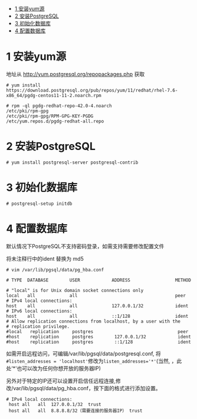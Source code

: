 
<!-- @import "[TOC]" {cmd="toc" depthFrom=1 depthTo=6 orderedList=false} -->

<!-- code_chunk_output -->

- [1 安装yum源](#1-安装yum源)
- [2 安装PostgreSQL](#2-安装postgresql)
- [3 初始化数据库](#3-初始化数据库)
- [4 配置数据库](#4-配置数据库)

<!-- /code_chunk_output -->

# 1 安装yum源

地址从 http://yum.postgresql.org/repopackages.php 获取

```
# yum install https://download.postgresql.org/pub/repos/yum/11/redhat/rhel-7.6-x86_64/pgdg-centos11-11-2.noarch.rpm

# rpm -ql pgdg-redhat-repo-42.0-4.noarch
/etc/pki/rpm-gpg
/etc/pki/rpm-gpg/RPM-GPG-KEY-PGDG
/etc/yum.repos.d/pgdg-redhat-all.repo
```

# 2 安装PostgreSQL

```
# yum install postgresql-server postgresql-contrib
```

# 3 初始化数据库

```
# postgresql-setup initdb
```

# 4 配置数据库

默认情况下PostgreSQL不支持密码登录，如需支持需要修改配置文件

将未注释行中的ident 替换为 md5

```
# vim /var/lib/pgsql/data/pg_hba.conf

# TYPE  DATABASE        USER            ADDRESS                 METHOD

# "local" is for Unix domain socket connections only
local   all             all                                     peer
# IPv4 local connections:
host    all             all             127.0.0.1/32            ident
# IPv6 local connections:
host    all             all             ::1/128                 ident
# Allow replication connections from localhost, by a user with the
# replication privilege.
#local   replication     postgres                                peer
#host    replication     postgres        127.0.0.1/32            ident
#host    replication     postgres        ::1/128                 ident
```

如需开启远程访问，可编辑/var/lib/pgsql/data/postgresql.conf, 将`#listen_addresses = 'localhost'`修改为`listen_addresses='*'`(当然, ，此处‘\*'也可以改为任何你想开放的服务器IP)

另外对于特定的IP还可以设置开启信任远程连接,修改/var/lib/pgsql/data/pg\_hba.conf，按下面的格式进行添加设置。

```
# IPv4 local connections:
 host all   all  127.0.0.1/32  trust
 host all   all  8.8.8.8/32（需要连接的服务器IP） trust
```

